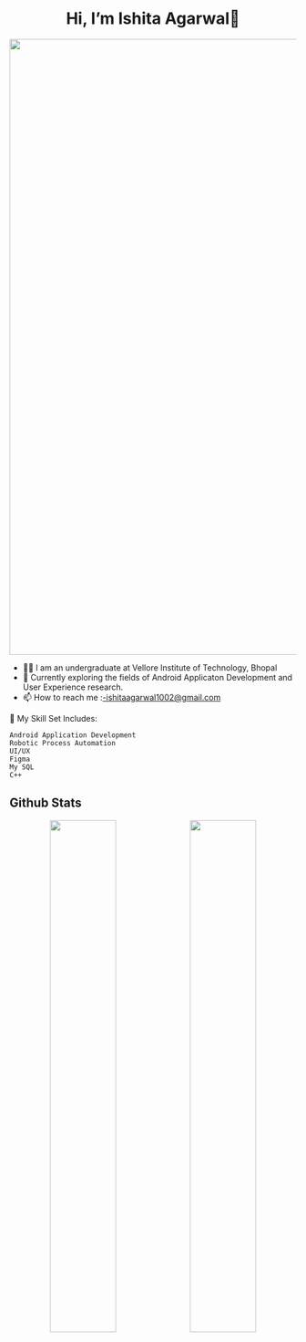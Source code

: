 <h1 align="center">Hi, I’m Ishita Agarwal👋</h1>


 <img width="1080px" src="https://github-widgetbox.vercel.app/api/profile?username=Ishita-10&data=followers,repositories,stars,commits&theme=carbon&title_color=000000">

 
- 👩‍🎓 I am an undergraduate at Vellore Institute of Technology, Bhopal
- 🎯 Currently exploring the fields of Android Applicaton Development and User Experience research.
- 📫 How to reach me :-ishitaagarwal1002@gmail.com


🌱 My Skill Set Includes:

    Android Application Development
    Robotic Process Automation
    UI/UX
    Figma
    My SQL
    C++
    
 <!-- <h3 align="center">Languages and Tools:</h3>

![Untitled design (2)](https://user-images.githubusercontent.com/80759760/150649645-084e20de-a977-4ac6-b7fd-c3169dc27e74.png) -->
## Github Stats
<p align="center">
  <img width="48%" src="https://github-readme-stats.vercel.app/api?username=Ishita-10&show_icons=true&theme=tokyonight" />
  <img width="48%" src="https://github-readme-streak-stats.herokuapp.com/?user=Ishita-10&theme=tokyonight" />
<!--   <img src="https://github-readme-stats.vercel.app/api/top-langs/?username=Gunjan1622&theme=tokyonight" align="center" /> -->
</p>




